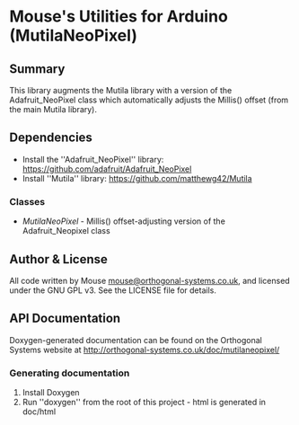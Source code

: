 
# Mouse's Utilities for Arduino (MutilaNeoPixel)

## Summary

This library augments the Mutila library with a version of the Adafruit_NeoPixel class which automatically adjusts the Millis() offset (from the main Mutila library).

## Dependencies

* Install the ''Adafruit_NeoPixel'' library: https://github.com/adafruit/Adafruit_NeoPixel
* Install ''Mutila'' library: https://github.com/matthewg42/Mutila

### Classes 

* *MutilaNeoPixel* - Millis() offset-adjusting version of the Adafruit_Neopixel class

## Author & License

All code written by Mouse <mouse@orthogonal-systems.co.uk>, and licensed under the GNU GPL v3. See the LICENSE file for details.

## API Documentation

Doxygen-generated documentation can be found on the Orthogonal Systems website at http://orthogonal-systems.co.uk/doc/mutilaneopixel/

### Generating documentation

1.  Install Doxygen
2.  Run ''doxygen'' from the root of this project - html is generated in doc/html


